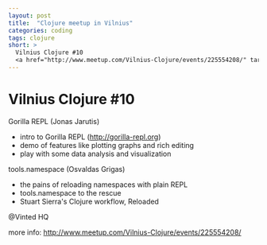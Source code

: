 ```yaml
---
layout: post
title:  "Clojure meetup in Vilnius"
categories: coding
tags: clojure
short: >
  Vilnius Clojure #10
  <a href="http://www.meetup.com/Vilnius-Clojure/events/225554208/" target="_blank">http://www.meetup.com/Vilnius-Clojure/events/225554208/</a>
---
```


# Vilnius Clojure #10

Gorilla REPL (Jonas Jarutis)

- intro to Gorilla REPL (http://gorilla-repl.org)
- demo of features like plotting graphs and rich editing
- play with some data analysis and visualization

tools.namespace (Osvaldas Grigas)

- the pains of reloading namespaces with plain REPL
- tools.namespace to the rescue
- Stuart Sierra's Clojure workflow, Reloaded

@Vinted HQ

more info:
<a href="http://www.meetup.com/Vilnius-Clojure/events/225554208/" target="_blank">http://www.meetup.com/Vilnius-Clojure/events/225554208/</a>

